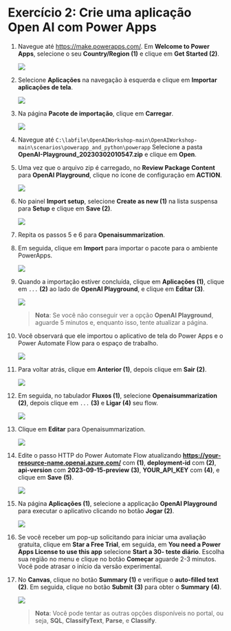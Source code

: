 # Exercício 2: Crie uma aplicação Open AI com Power Apps

1. Navegue até https://make.powerapps.com/. Em **Welcome to Power Apps**, selecione o seu **Country/Region (1)** e clique em **Get Started (2)**. 

   ![](./images/welcome-1.png)
     
2. Selecione **Aplicações** na navegação à esquerda e clique em **Importar aplicações de tela**. 

    ![](./images/powerapps-import-1.png)

3. Na página **Pacote de importação**, clique em **Carregar**.

    ![](./images/upload-importpackage-1.png)

4. Navegue até `C:\labfile\OpenAIWorkshop-main\OpenAIWorkshop-main\scenarios\powerapp_and_python\powerapp` Selecione a pasta  **OpenAI-Playground_20230302010547.zip** e clique em **Open**.

5. Uma vez que o arquivo zip é carregado, no **Review Package Content** para **OpenAI Playground**, clique no ícone de configuração em **ACTION**.

     ![](./images/review-package-content.png)

6. No painel **Import setup**, selecione **Create as new (1)** na lista suspensa para **Setup** e clique em **Save (2)**.

      ![](./images/import-setup-1.png)

7. Repita os passos 5 e 6 para **Openaisummarization**.

8. Em seguida, clique em **Import** para importar o pacote para o ambiente PowerApps.

   ![](./images/import-openai-package.png)

9. Quando a importação estiver concluída, clique em **Aplicações (1)**, clique em `...` **(2)** ao lado de **OpenAI Playground**, e clique em **Editar (3)**.

      ![](./images/powerapps-apps-edit-1.png)

   >**Nota**: Se você não conseguir ver a opção **OpenAI Playground**, aguarde 5 minutos e, enquanto isso, tente atualizar a página.

10. Você observará que ele importou o aplicativo de tela do Power Apps e o Power Automate Flow para o espaço de trabalho.

      ![](./images/powerapps-apps-view-1.png)

11. Para voltar atrás, clique em **Anterior (1)**, depois clique em **Sair (2)**.

      ![](./images/powerapps-apps-exit-1.png)

12. Em seguida, no tabulador **Fluxos (1)**, selecione **Openaisummarization (2)**, depois clique em `...` **(3)** e **Ligar (4)** seu flow.

      ![](./images/flow-on-1.png)

13. Clique em **Editar** para Openaisummarization.

      ![](./images/flow-edit-1.png)

14. Edite o passo HTTP do Power Automate Flow atualizando **https://your-resource-name.openai.azure.com/** com **<inject key="OpenAIEndpoint" enableCopy="true"/>** **(1)**, **deployment-id** com **<inject key="openaimodulename" enableCopy="true"/>** **(2)**, **api-version** com **2023-09-15-preview** **(3)**, **YOUR_API_KEY** com **<inject key="OpenAIKey" enableCopy="true"/>** **(4)**, e clique em **Save** **(5)**.

      ![](./images/update-values-1.png)
   
15. Na página **Aplicações (1)**, selecione a applicação **OpenAI Playground** para executar o aplicativo clicando no botão **Jogar (2)**.

     ![](./images/canves-play.png)

16. Se você receber um pop-up solicitando para iniciar uma avaliação gratuita, clique em **Star a Free Trial**, em seguida, em **You need a Power Apps License to use this app** selecione **Start a 30- teste diário**. Escolha sua região no menu e clique no botão **Começar** aguarde 2-3 minutos. Você pode atrasar o início da versão experimental.
    
17. No **Canvas**, clique no botão **Summary** **(1)** e verifique o **auto-filled text** **(2)**. Em seguida, clique no botão **Submit** **(3)** para obter o **Summary** **(4)**.

     ![](./images/canves-output.png)

    > **Nota**: Você pode tentar as outras opções disponíveis no portal, ou seja, **SQL**, **ClassifyText**, **Parse**, e **Classify**.
